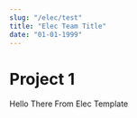 ```yaml
---
slug: "/elec/test"
title: "Elec Team Title"
date: "01-01-1999"
---
```


# Project 1

Hello There From Elec Template
